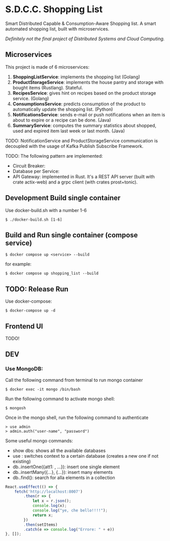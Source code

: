 # S.D.C.C. Shopping List 
Smart Distributed Capable & Consumption-Aware Shopping list. 
A smart automated shopping list, built with microservices.

_Definitely not the final project of Distributed Systems and Cloud Computing._
## Microservices
This project is made of 6 microservices:

1. **ShoppingListService**: implements the shopping list (Golang)
2. **ProductStorageService**: implements the house pantry and storage with bought items (Rustlang). Stateful.
3. **RecipesService**: gives hint on recipes based on the product storage service. (Golang)
4. **ConsumptionsService**: predicts consumption of the product to automatically update the shopping list. (Python)
5. **NotificationsService**: sends e-mail or push notifications when an item is about to expire or a recipe can be done. (Java)
6. **SummaryService**: computes the summary statistics about shopped, used and expired item last week or last month. (Java)

TODO: NotificationService and ProductStorageService communication is decoupled with the usage of Kafka Publish Subscribe Framework.

TODO: The following pattern are implemented:

- Circuit Breaker:
- Database per Service:
- API Gateway: implemented in Rust. It's a REST API server (built with crate actix-web) and a grpc client (with crates prost+tonic). 

## Development Build single container

Use docker-build.sh with a number 1-6

```console
$ ./docker-build.sh [1-6]
```
## Build and Run single container (compose service)

```console
$ docker compose up <service> --build
```
for example:
```console
$ docker compose up shopping_list --build
```

## TODO: Release Run

Use docker-compose:

```console
$ docker-compose up -d
```

## Frontend UI

TODO!

## DEV
### Use MongoDB:
Call the following command from terminal to run mongo container
```console
$ docker exec -it mongo /bin/bash
```
Run the following command to activate mongo shell:
```console
$ mongosh
```
Once in the mongo shell, run the following command to authenticate
```console
> use admin
> admin.auth("user-name", "password")
```

Some useful mongo commands:
- show dbs: shows all the available databases
- use <dbs-name>: switches context to a certain database (creates a new one if not existing)
- db.<collection-name>.insertOne({att1: <attr1>, ...}): insert one single element
- db.<collection-name>.insertMany({...}, {...}): insert many elements
- db.<collection-name>.find(): search for alla elements in a collection

```js
React.useEffect(() => {
    fetch('http://localhost:8007')
        .then(r => {
            let x = r.json();
            console.log(x);
            console.log("ye, che bello!!!!");
            return x;
        })
        .then(setItems)
        .catch(e => console.log("Errore: " + e))
}, []);
```